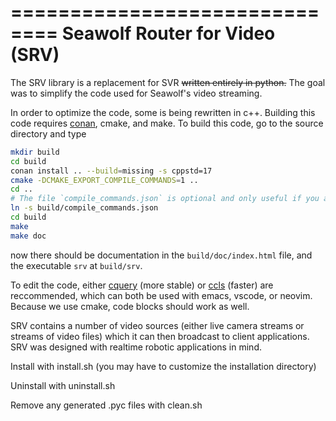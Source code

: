 ==============================
Seawolf Router for Video (SRV)
==============================

The SRV library is a replacement for SVR ~~written entirely
in python.~~ The goal was to simplify the code used for
Seawolf's video streaming.

In order to optimize the code, some is being rewritten in c++. 
Building this code requires [conan](https://github.com/conan-io/conan), cmake,
and make. To build this code, go to the source directory and type

```bash
mkdir build
cd build
conan install .. --build=missing -s cppstd=17 
cmake -DCMAKE_EXPORT_COMPILE_COMMANDS=1 ..
cd ..
# The file `compile_commands.json` is optional and only useful if you are using an IDE.
ln -s build/compile_commands.json
cd build
make
make doc
```
now there should be documentation in the `build/doc/index.html` file, and
the executable `srv` at `build/srv`.


To edit the code, either [cquery](https://github.com/cquery-project/cquery.git) 
(more stable) or [ccls](https://github.com/MaskRay/ccls.git) (faster) are reccommended,
which can both be used with emacs, vscode, or neovim. Because we use cmake, code blocks
should work as well.


SRV contains a number of video sources (either live camera streams or streams of video files) which it can then broadcast to client applications. SRV was designed
with realtime robotic applications in mind.

Install with install.sh (you may have to customize the installation directory)

Uninstall with uninstall.sh

Remove any generated .pyc files with clean.sh
